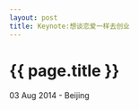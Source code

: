 ```yaml
---
layout: post
title: Keynote:想谈恋爱一样去创业
---
```


{{ page.title }}
================

<p class="meta">03 Aug 2014 - Beijing</p>
